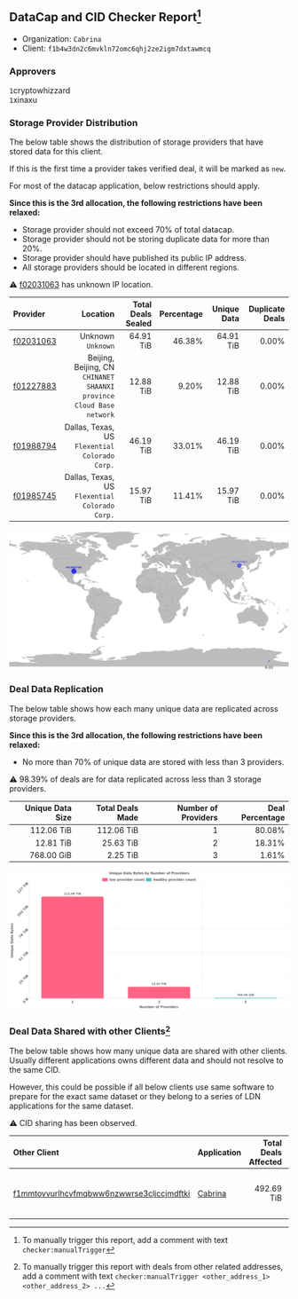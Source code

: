 ## DataCap and CID Checker Report[^1]
 - Organization: `Cabrina`
 - Client: `f1b4w3dn2c6mvkln72omc6qhj2ze2igm7dxtawmcq`
### Approvers
`1`cryptowhizzard<br/>`1`xinaxu

### Storage Provider Distribution
The below table shows the distribution of storage providers that have stored data for this client.

If this is the first time a provider takes verified deal, it will be marked as `new`.

For most of the datacap application, below restrictions should apply.

**Since this is the 3rd allocation, the following restrictions have been relaxed:**
 - Storage provider should not exceed 70% of total datacap.
 - Storage provider should not be storing duplicate data for more than 20%.
 - Storage provider should have published its public IP address.
 - All storage providers should be located in different regions.

⚠️ [f02031063](https://filfox.info/en/address/f02031063) has unknown IP location.

| Provider                                              |                                                                Location | Total Deals Sealed | Percentage | Unique Data | Duplicate Deals |
| :---------------------------------------------------- | ----------------------------------------------------------------------: | -----------------: | ---------: | ----------: | --------------: |
| [f02031063](https://filfox.info/en/address/f02031063) |                                                   Unknown<br/>`Unknown` |          64.91 TiB |     46.38% |   64.91 TiB |           0.00% |
| [f01227883](https://filfox.info/en/address/f01227883) | Beijing, Beijing, CN<br/>`CHINANET SHAANXI province Cloud Base network` |          12.88 TiB |      9.20% |   12.88 TiB |           0.00% |
| [f01988794](https://filfox.info/en/address/f01988794) |                       Dallas, Texas, US<br/>`Flexential Colorado Corp.` |          46.19 TiB |     33.01% |   46.19 TiB |           0.00% |
| [f01985745](https://filfox.info/en/address/f01985745) |                       Dallas, Texas, US<br/>`Flexential Colorado Corp.` |          15.97 TiB |     11.41% |   15.97 TiB |           0.00% |

<img src="https://raw.githubusercontent.com/data-preservation-programs/filplus-checker-assets/main/filecoin-project/filecoin-plus-large-datasets/issues/1708/1680835312200.png"/>

### Deal Data Replication
The below table shows how each many unique data are replicated across storage providers.


**Since this is the 3rd allocation, the following restrictions have been relaxed:**
- No more than 70% of unique data are stored with less than 3 providers.

⚠️ 98.39% of deals are for data replicated across less than 3 storage providers.

| Unique Data Size | Total Deals Made | Number of Providers | Deal Percentage |
| ---------------: | ---------------: | ------------------: | --------------: |
|       112.06 TiB |       112.06 TiB |                   1 |          80.08% |
|        12.81 TiB |        25.63 TiB |                   2 |          18.31% |
|       768.00 GiB |         2.25 TiB |                   3 |           1.61% |

<img src="https://raw.githubusercontent.com/data-preservation-programs/filplus-checker-assets/main/filecoin-project/filecoin-plus-large-datasets/issues/1708/1680835312998.png"/>

### Deal Data Shared with other Clients[^3]
The below table shows how many unique data are shared with other clients.
Usually different applications owns different data and should not resolve to the same CID.

However, this could be possible if all below clients use same software to prepare for the exact same dataset or they belong to a series of LDN applications for the same dataset.

⚠️ CID sharing has been observed.

| Other Client                                                                                                          | Application                                                                             | Total Deals Affected | Unique CIDs | Approvers                                                                                    |
| :-------------------------------------------------------------------------------------------------------------------- | :-------------------------------------------------------------------------------------- | -------------------: | ----------: | :------------------------------------------------------------------------------------------- |
| [f1mmtovvurlhcvfmqbww6nzwwrse3cljccjmdftki](https://filfox.info/en/address/f1mmtovvurlhcvfmqbww6nzwwrse3cljccjmdftki) | [Cabrina](https://github.com/filecoin-project/filecoin-plus-large-datasets/issues/1143) |           492.69 TiB |       4,278 | `1`cryptowhizzard<br/>`2`kernelogic<br/>`1`laurarenpanda<br/>`1`xiaoyuaiheshui<br/>`1`xinaxu |

[^1]: To manually trigger this report, add a comment with text `checker:manualTrigger`

[^2]: Deals from those addresses are combined into this report as they are specified with `checker:manualTrigger`

[^3]: To manually trigger this report with deals from other related addresses, add a comment with text `checker:manualTrigger <other_address_1> <other_address_2> ...`
